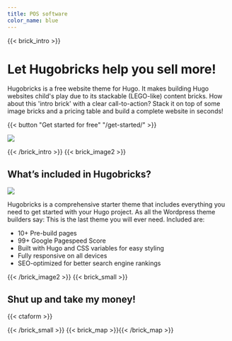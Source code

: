 ```yaml
---
title: POS software
color_name: blue
---
```

{{< brick_intro >}}
# Let Hugobricks help you sell more!

Hugobricks is a free website theme for Hugo. It makes building Hugo websites child's play due to its stackable (LEGO-like) content bricks. How about this 'intro brick' with a clear call-to-action? Stack it on top of some image bricks and a pricing table and build a complete website in seconds!

{{< button "Get started for free" "/get-started/" >}}

![](/uploads/illustrations/cuate/blue/ecommerce-checkout-laptop-cuate.svg)

{{< /brick_intro >}}
{{< brick_image2 >}}

## What’s included in Hugobricks?

![](/uploads/illustrations/cuate/blue/plain-credit-card-cuate.svg)

Hugobricks is a comprehensive starter theme that includes everything you need to get started with your Hugo project. As all the Wordpress theme builders say: This is the last theme you will ever need. Included are:

- 10+ Pre-build pages
- 99+ Google Pagespeed Score
- Built with Hugo and CSS variables for easy styling
- Fully responsive on all devices
- SEO-optimized for better search engine rankings

{{< /brick_image2 >}}
{{< brick_small >}}

## Shut up and take my money!

{{< ctaform >}}

{{< /brick_small >}}
{{< brick_map >}}{{< /brick_map >}}